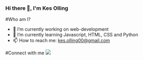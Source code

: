 ### Hi there 👋, I'm Kes Olling


<!--
Here are some ideas to get you started:

- 🔭 I’m currently working on web-development
- 🌱 I’m currently learning ...
- 👯 I’m looking to collaborate on ...
- 🤔 I’m looking for help with ...
- 💬 Ask me about ...

- 😄 Pronouns: ...
- ⚡ Fun fact: ...
-->
#Who am I?
- 🔭 I’m currently working on web-development
- 🌱 I’m currently learning Javascript, HTML, CSS and Python
- 📫 How to reach me: kes.olling00@gmail.com


#Connect with me
<img src="{https://www.linkedin.com/in/kes-olling-b54a82164/}" />
